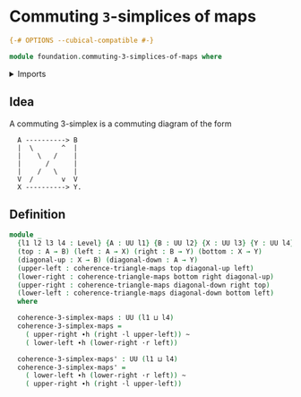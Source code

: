 # Commuting `3`-simplices of maps

```agda
{-# OPTIONS --cubical-compatible #-}

module foundation.commuting-3-simplices-of-maps where
```

<details><summary>Imports</summary>

```agda
open import foundation.universe-levels

open import foundation-core.commuting-triangles-of-maps
open import foundation-core.homotopies
open import foundation-core.whiskering-homotopies
```

</details>

## Idea

A commuting 3-simplex is a commuting diagram of the form

```text
  A ----------> B
  |  \       ^  |
  |    \   /    |
  |      /      |
  |    /   \    |
  V  /       v  V
  X ----------> Y.
```

## Definition

```agda
module _
  {l1 l2 l3 l4 : Level} {A : UU l1} {B : UU l2} {X : UU l3} {Y : UU l4}
  (top : A → B) (left : A → X) (right : B → Y) (bottom : X → Y)
  (diagonal-up : X → B) (diagonal-down : A → Y)
  (upper-left : coherence-triangle-maps top diagonal-up left)
  (lower-right : coherence-triangle-maps bottom right diagonal-up)
  (upper-right : coherence-triangle-maps diagonal-down right top)
  (lower-left : coherence-triangle-maps diagonal-down bottom left)
  where

  coherence-3-simplex-maps : UU (l1 ⊔ l4)
  coherence-3-simplex-maps =
    ( upper-right ∙h (right ·l upper-left)) ~
    ( lower-left ∙h (lower-right ·r left))

  coherence-3-simplex-maps' : UU (l1 ⊔ l4)
  coherence-3-simplex-maps' =
    ( lower-left ∙h (lower-right ·r left)) ~
    ( upper-right ∙h (right ·l upper-left))
```
